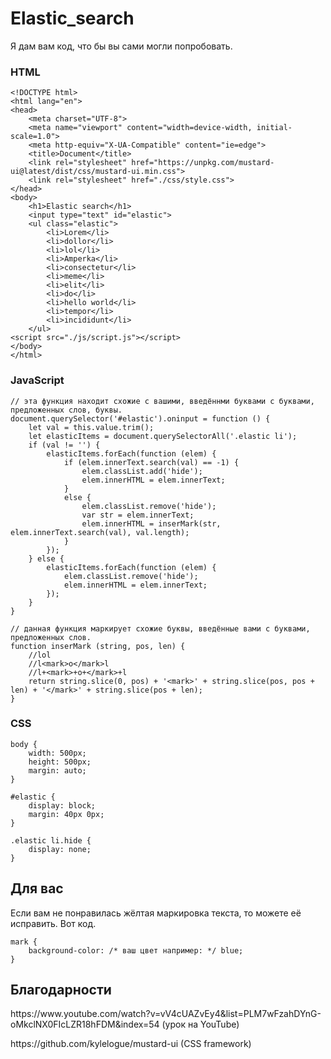 <h1>Elastic_search</h1>
<p>Я дам вам код, что бы вы сами могли попробовать.</p>
<h3>HTML</h3>

```
<!DOCTYPE html>
<html lang="en">
<head>
    <meta charset="UTF-8">
    <meta name="viewport" content="width=device-width, initial-scale=1.0">
    <meta http-equiv="X-UA-Compatible" content="ie=edge">
    <title>Document</title>
    <link rel="stylesheet" href="https://unpkg.com/mustard-ui@latest/dist/css/mustard-ui.min.css">
    <link rel="stylesheet" href="./css/style.css">
</head>
<body>
    <h1>Elastic search</h1>
    <input type="text" id="elastic">
    <ul class="elastic">
        <li>Lorem</li>
        <li>dollor</li>
        <li>lol</li>
        <li>Amperka</li>
        <li>consectetur</li>
        <li>meme</li>
        <li>elit</li>
        <li>do</li>
        <li>hello world</li>
        <li>tempor</li>
        <li>incididunt</li>
    </ul>
<script src="./js/script.js"></script>
</body>
</html>
```

<h3>JavaScript</h3>

```
// эта функция находит схожие с вашими, введённми буквами с буквами, предложенных слов, буквы.
document.querySelector('#elastic').oninput = function () {
    let val = this.value.trim();
    let elasticItems = document.querySelectorAll('.elastic li');
    if (val != '') {
        elasticItems.forEach(function (elem) {
            if (elem.innerText.search(val) == -1) {
                elem.classList.add('hide');
                elem.innerHTML = elem.innerText;
            }
            else {
                elem.classList.remove('hide');
                var str = elem.innerText;
                elem.innerHTML = inserMark(str, elem.innerText.search(val), val.length);
            }
        });
    } else {
        elasticItems.forEach(function (elem) {
            elem.classList.remove('hide');
            elem.innerHTML = elem.innerText;
        });
    }
}

// данная функция маркирует схожие буквы, введённые вами с буквами, предложенных слов.
function inserMark (string, pos, len) {
    //lol
    //l<mark>o</mark>l
    //l+<mark>+o+</mark>+l
    return string.slice(0, pos) + '<mark>' + string.slice(pos, pos + len) + '</mark>' + string.slice(pos + len);
}
```

<h3>CSS</h3>

```
body {
    width: 500px;
    height: 500px;
    margin: auto;
}

#elastic {
    display: block;
    margin: 40px 0px;
}

.elastic li.hide {
    display: none;
}
```
<h2>Для вас</h2>
<p>Если вам не понравилась жёлтая маркировка текста, то можете её исправить. Вот код.</p>

```
mark {
    background-color: /* ваш цвет например: */ blue;
}
```

<h2>Благодарности</h2>
<p>https://www.youtube.com/watch?v=vV4cUAZvEy4&list=PLM7wFzahDYnG-oMkclNX0FIcLZR18hFDM&index=54 (урок на YouTube)</p>
<p>https://github.com/kylelogue/mustard-ui (CSS framework)</p>
